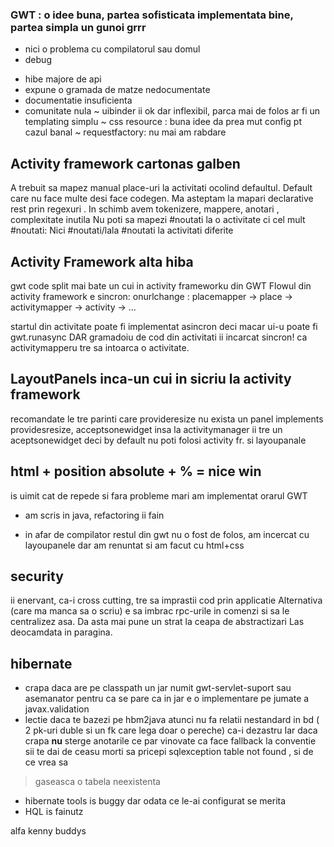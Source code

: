 ### GWT : o idee buna, partea sofisticata implementata bine, partea simpla un gunoi grrr ###

+ nici o problema cu compilatorul sau domul
+ debug
- hibe majore de api
- expune o gramada de matze nedocumentate
- documentatie insuficienta
- comunitate nula
~ uibinder ii ok dar inflexibil, parca mai de folos ar fi un templating simplu
~ css resource : buna idee da prea mut config pt cazul banal
~ requestfactory: nu mai am rabdare

## Activity framework cartonas galben ##

A trebuit sa mapez manual place-uri la activitati ocolind defaultul.
Default care nu face multe desi face codegen.
Ma asteptam la mapari declarative rest prin regexuri .
In schimb avem tokenizere, mappere, anotari , complexitate inutila
Nu poti sa mapezi #noutati la o activitate ci cel mult #noutati:
Nici #noutati/lala #noutati la activitati diferite

## Activity Framework alta hiba ##

gwt code split mai bate un cui in activity frameworku din GWT
Flowul din activity framework e sincron:
onurlchange : placemapper -> place -> activitymapper -> activity -> ...

startul din activitate poate fi implementat asincron deci macar ui-u poate fi gwt.runasync
DAR gramadoiu de cod din activitati ii incarcat sincron!
ca activitymapperu tre sa intoarca o activitate.

## LayoutPanels inca-un cui in sicriu la activity framework ##
recomandate
le tre parinti care provideresize
nu exista un panel implements providesresize, acceptsonewidget
insa la activitymanager ii tre un aceptsonewidget
deci by default nu poti folosi activity fr. si layoupanale

## html + position absolute + % = nice win ##

is uimit cat de repede si fara probleme mari am implementat  orarul
GWT
+ am scris in java, refactoring ii fain
- in afar de compilator restul din gwt nu o fost de folos,
am incercat cu layoupanele dar am renuntat si am facut cu html+css

## security ##
ii enervant, ca-i cross cutting, tre sa imprastii cod prin applicatie
Alternativa (care ma manca sa o scriu) e sa imbrac rpc-urile in comenzi
si sa le centralizez asa.
Da asta mai pune un strat la ceapa de abstractizari
Las deocamdata in paragina.

## hibernate ##

- crapa daca are pe classpath un jar numit gwt-servlet-suport sau asemanator
pentru ca se pare ca in jar e o implementare pe jumate a javax.validation
- lectie daca te bazezi pe hbm2java atunci nu fa relatii nestandard in bd
( 2 pk-uri duble si un fk care lega doar o pereche) ca-i dezastru
Iar daca crapa **nu** sterge anotarile ce par vinovate ca face fallback la conventie
sii te dai de ceasu morti sa pricepi sqlexception table not found , si de ce vrea sa
> gaseasca o tabela neexistenta
- hibernate tools is buggy dar odata ce le-ai configurat se merita
- HQL is fainutz

alfa kenny buddys